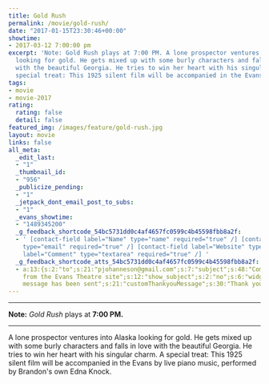 ```yaml
---
title: Gold Rush
permalink: /movie/gold-rush/
date: "2017-01-15T23:30:46+00:00"
showtime:
- 2017-03-12 7:00:00 pm
excerpt: 'Note: Gold Rush plays at 7:00 PM. A lone prospector ventures into Alaska
  looking for gold. He gets mixed up with some burly characters and falls in love
  with the beautiful Georgia. He tries to win her heart with his singular charm. A
  special treat: This 1925 silent film will be accompanied in the Evans [&hellip;]'
tags:
- movie
- movie-2017
rating:
  rating: false
  detail: false
featured_img: /images/feature/gold-rush.jpg
layout: movie
links: false
all_meta:
  _edit_last:
  - "1"
  _thumbnail_id:
  - "956"
  _publicize_pending:
  - "1"
  _jetpack_dont_email_post_to_subs:
  - "1"
  _evans_showtime:
  - "1489345200"
  _g_feedback_shortcode_54bc5731dd0c4af4657fc0599c4b45598fbb8a2f:
  - ' [contact-field label="Name" type="name" required="true" /] [contact-field label="Email"
    type="email" required="true" /] [contact-field label="Website" type="url" /] [contact-field
    label="Comment" type="textarea" required="true" /] '
  _g_feedback_shortcode_atts_54bc5731dd0c4af4657fc0599c4b45598fbb8a2f:
  - a:13:{s:2:"to";s:21:"pjohanneson@gmail.com";s:7:"subject";s:48:"Comment / Suggestion
    from the Evans Theatre site";s:12:"show_subject";s:2:"no";s:6:"widget";i:0;s:14:"block_template";N;s:19:"block_template_part";N;s:2:"id";i:955;s:18:"submit_button_text";s:6:"Submit";s:14:"customThankyou";s:0:"";s:21:"customThankyouHeading";s:26:"Your
    message has been sent";s:21:"customThankyouMessage";s:30:"Thank you for your submission!";s:22:"customThankyouRedirect";s:0:"";s:10:"jetpackCRM";b:1;}
---
```


---

**Note:** *Gold Rush* plays at **7:00 PM.**

---

A lone prospector ventures into Alaska looking for gold. He gets mixed up with some burly characters and falls in love with the beautiful Georgia. He tries to win her heart with his singular charm. A special treat: This 1925 silent film will be accompanied in the Evans by live piano music, performed by Brandon's own Edna Knock.